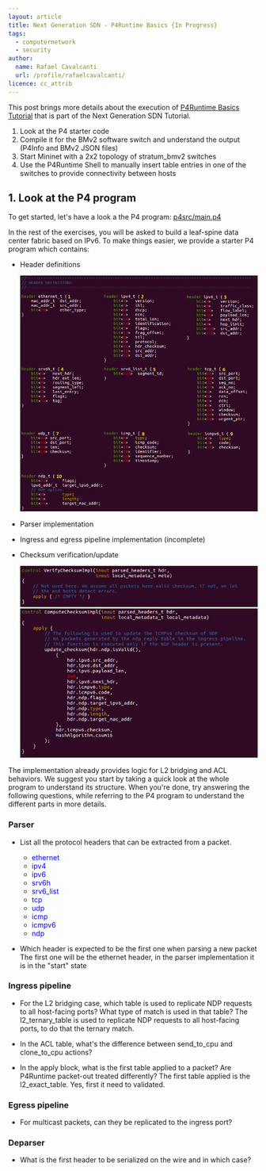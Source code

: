 ```yaml
---
layout: article
title: Next Generation SDN - P4Runtime Basics {In Progress}
tags:
  - computernetwork
  - security
author:
  name: Rafael Cavalcanti
  url: /profile/rafaelcavalcanti/
licence: cc_attrib
---
```


This post brings more details about the execution of [P4Runtime Basics Tutorial](https://github.com/opennetworkinglab/ngsdn-tutorial/blob/advanced/EXERCISE-1.md) that is part of the Next Generation SDN Tutorial.

1. Look at the P4 starter code
2. Compile it for the BMv2 software switch and understand the output (P4Info and BMv2 JSON files)
3. Start Mininet with a 2x2 topology of stratum_bmv2 switches
4. Use the P4Runtime Shell to manually insert table entries in one of the switches to provide connectivity between hosts

## 1. Look at the P4 program
To get started, let's have a look a the P4 program: [p4src/main.p4](https://github.com/dr-kino/ngsdn-tutorial/blob/advanced/p4src/main.p4)

In the rest of the exercises, you will be asked to build a leaf-spine data center fabric based on IPv6. To make things easier, we provide a starter P4 program which contains:

* Header definitions

    <div style="text-align:center"><img src="/images/posts/00019-A.png" /></div>

* Parser implementation
* Ingress and egress pipeline implementation (incomplete)
* Checksum verification/update

    <div style="text-align:center"><img src="/images/posts/00019-E.png" /></div>

    <div style="text-align:center"><img src="/images/posts/00019-D.png" /></div>

The implementation already provides logic for L2 bridging and ACL behaviors. We suggest you start by taking a quick look at the whole program to understand its structure. When you're done, try answering the following questions, while referring to the P4 program to understand the different parts in more details.

### Parser

* List all the protocol headers that can be extracted from a packet.
    * <span style="color:blue">ethernet</span>
    * <span style="color:blue">ipv4</span>
    * <span style="color:blue">ipv6</span>
    * <span style="color:blue">srv6h</span>
    * <span style="color:blue">srv6_list</span>
    * <span style="color:blue">tcp</span>
    * <span style="color:blue">udp</span>
    * <span style="color:blue">icmp</span>
    * <span style="color:blue">icmpv6</span>
    * <span style="color:blue">ndp</span>
    

* Which header is expected to be the first one when parsing a new packet
    The first one will be the ethernet header, in the parser implementation it is in the "start" state

### Ingress pipeline

* For the L2 bridging case, which table is used to replicate NDP requests to all host-facing ports? What type of match is used in that table?
    The l2_ternary_table is used to replicate NDP requests to all host-facing ports, to do that the ternary match.

* In the ACL table, what's the difference between send_to_cpu and clone_to_cpu actions?

* In the apply block, what is the first table applied to a packet? Are P4Runtime packet-out treated differently?
    The first table applied is the l2_exact_table. Yes, first it need to validated.
### Egress pipeline

* For multicast packets, can they be replicated to the ingress port?

### Deparser

* What is the first header to be serialized on the wire and in which case?
